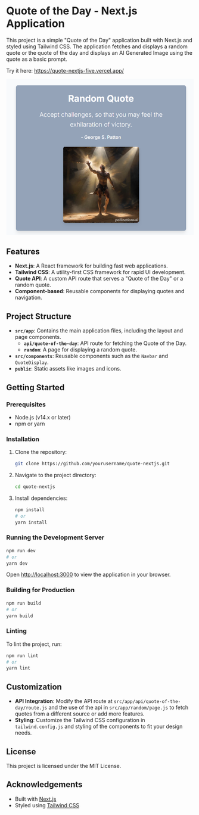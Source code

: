 
# Quote of the Day - Next.js Application

This project is a simple "Quote of the Day" application built with Next.js and styled using Tailwind CSS. The application fetches and displays a random quote or the quote of the day and displays an AI Generated Image using the quote as a basic prompt.

Try it here: https://quote-nextjs-five.vercel.app/

![A quote with an AI Generated Image](/capture.png)

## Features

- **Next.js**: A React framework for building fast web applications.
- **Tailwind CSS**: A utility-first CSS framework for rapid UI development.
- **Quote API**: A custom API route that serves a "Quote of the Day" or a random quote.
- **Component-based**: Reusable components for displaying quotes and navigation.

## Project Structure

- **`src/app`**: Contains the main application files, including the layout and page components.
  - **`api/quote-of-the-day`**: API route for fetching the Quote of the Day.
  - **`random`**: A page for displaying a random quote.
- **`src/components`**: Reusable components such as the `Navbar` and `QuoteDisplay`.
- **`public`**: Static assets like images and icons.

## Getting Started

### Prerequisites

- Node.js (v14.x or later)
- npm or yarn

### Installation

1. Clone the repository:
    ```bash
    git clone https://github.com/yourusername/quote-nextjs.git
    ```
2. Navigate to the project directory:
    ```bash
    cd quote-nextjs
    ```
3. Install dependencies:
    ```bash
    npm install
    # or
    yarn install
    ```

### Running the Development Server

```bash
npm run dev
# or
yarn dev
```

Open [http://localhost:3000](http://localhost:3000) to view the application in your browser.

### Building for Production

```bash
npm run build
# or
yarn build
```

### Linting

To lint the project, run:

```bash
npm run lint
# or
yarn lint
```

## Customization

- **API Integration**: Modify the API route at `src/app/api/quote-of-the-day/route.js` and the use of the api in `src/app/random/page.js` to fetch quotes from a different source or add more features.
- **Styling**: Customize the Tailwind CSS configuration in `tailwind.config.js` and styling of the components to fit your design needs.

## License

This project is licensed under the MIT License.

## Acknowledgements

- Built with [Next.js](https://nextjs.org/)
- Styled using [Tailwind CSS](https://tailwindcss.com/)
